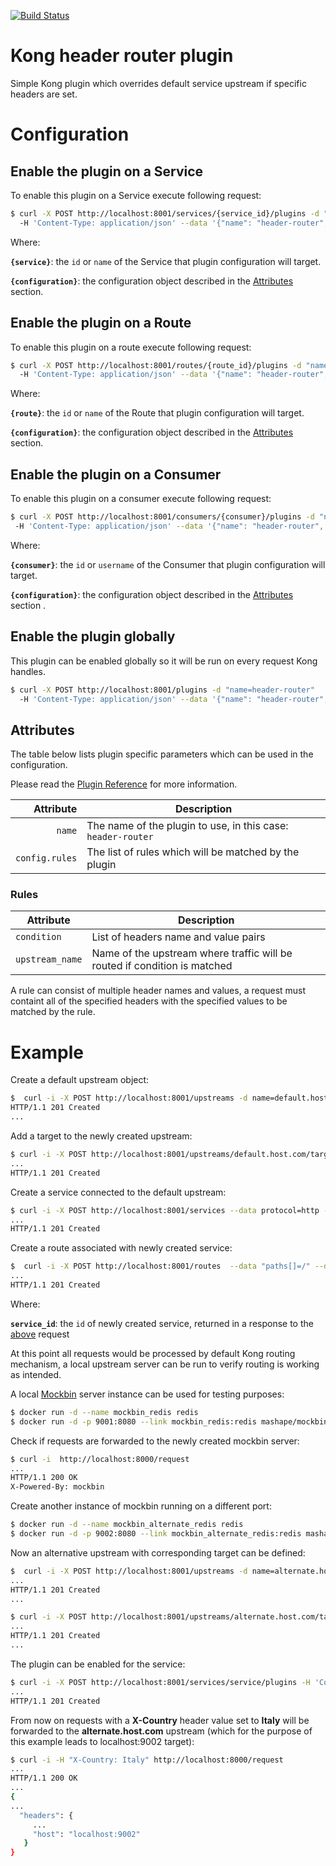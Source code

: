 [![Build Status][badge-travis-image]][badge-travis-url]

# Kong header router plugin

Simple Kong plugin which overrides default service upstream if specific headers are set.

# Configuration

## Enable the plugin on a Service

To enable this plugin on a Service execute following request:

```bash
$ curl -X POST http://localhost:8001/services/{service_id}/plugins -d "name=header-router" \ 
  -H 'Content-Type: application/json' --data '{"name": "header-router", "config": {configuration}} 
```

Where:

**`{service}`**: the `id` or `name` of the Service that plugin configuration will target.

**`{configuration}`**: the configuration object described in the [Attributes](#attributes) section. 

## Enable the plugin on a Route

To enable this plugin on a route execute following request:

```bash
$ curl -X POST http://localhost:8001/routes/{route_id}/plugins -d "name=header-router"
  -H 'Content-Type: application/json' --data '{"name": "header-router", "config": {configuration}}
```

Where:

**`{route}`**: the `id` or `name` of the Route that plugin configuration will target.

**`{configuration}`**: the configuration object described in the [Attributes](#attributes) section.

## Enable the plugin on a Consumer

To enable this plugin on a consumer execute following request:

```bash
$ curl -X POST http://localhost:8001/consumers/{consumer}/plugins -d "name=header-router"
 -H 'Content-Type: application/json' --data '{"name": "header-router", "config": {configuration}}
```
Where:

**`{consumer}`**: the `id` or `username` of the Consumer that plugin configuration will target.

**`{configuration}`**: the configuration object described in the [Attributes](#attributes) section .

## Enable the plugin globally

This plugin can be enabled globally so it will be run on every request Kong handles.

```bash
$ curl -X POST http://localhost:8001/plugins -d "name=header-router" 
  -H 'Content-Type: application/json' --data '{"name": "header-router", "config": {configuration}}
```

## <a name="attributes"></a> Attributes

The table below lists plugin specific parameters which can be used in the configuration.

Please read the [Plugin Reference](https://getkong.org/docs/latest/admin-api/#add-plugin)
for more information.

Attribute                                  | Description
------------------------------------------:| ------------
`name`                                     | The name of the plugin to use, in this case: `header-router`
`config.rules`                             | The list of rules which will be matched by the plugin

### Rules

Attribute                  | Description
---------------------------| -------------
`condition`                | List of headers name and value pairs
`upstream_name`            | Name of the upstream where traffic will be routed if condition is matched

A rule can consist of multiple header names and values, a request must containt all of the specified headers with the specified values to be matched by the rule.

# Example

Create a default upstream object:

```bash
$  curl -i -X POST http://localhost:8001/upstreams -d name=default.host.com
HTTP/1.1 201 Created
...
```

Add a target to the newly created upstream:

```bash
$ curl -i -X POST http://localhost:8001/upstreams/default.host.com/targets -d target=localhost:9001
...
HTTP/1.1 201 Created
```

<a name="create-service"></a>Create a service connected to the default upstream:

```bash
$ curl -i -X POST http://localhost:8001/services --data protocol=http --data host=default.host.com --data name=service 
...
HTTP/1.1 201 Created
```
Create a route associated with newly created service:

```bash
$  curl -i -X POST http://localhost:8001/routes  --data "paths[]=/" --data service.id={service_id}
...
HTTP/1.1 201 Created  
```
Where:

**`service_id`**: the `id` of newly created service, returned in a response to the [above](#create-service) request 

At this point all requests would be processed by default Kong routing mechanism, a local upstream server can be run to verify routing is working as intended. 

A local [Mockbin](https://github.com/Kong/mockbin#docker) server instance can be used for testing purposes:

```bash
$ docker run -d --name mockbin_redis redis
$ docker run -d -p 9001:8080 --link mockbin_redis:redis mashape/mockbin
```

Check if requests are forwarded to the newly created mockbin server:

```bash
$ curl -i  http://localhost:8000/request
...
HTTP/1.1 200 OK
X-Powered-By: mockbin

```

Create another instance of mockbin running on a different port:

```bash
$ docker run -d --name mockbin_alternate_redis redis
$ docker run -d -p 9002:8080 --link mockbin_alternate_redis:redis mashape/mockbin
```

Now an alternative upstream with corresponding target can be defined:

```bash
$  curl -i -X POST http://localhost:8001/upstreams -d name=alternate.host.com
...
HTTP/1.1 201 Created
...

$ curl -i -X POST http://localhost:8001/upstreams/alternate.host.com/targets -d target=localhost:9002
...
HTTP/1.1 201 Created
...
```

The plugin can be enabled for the service:

```bash
$ curl -i -X POST http://localhost:8001/services/service/plugins -H 'Content-Type: application/json' --data '{"name": "header-router", "config": {"rules":[{"condition": {"X-Country":"Italy"}, "upstream_name": "alternate.host.com"}]}}' curl -i -X POST http://localhost:8001/services/service/plugins -H 'Content-Type: application/json' --data '{"name": "header-router", "config": {"rules":[{"condition": {"X-Country":"Italy"}, "upstream_name": "alternate.host.com"}]}}'
...
HTTP/1.1 201 Created
```

From now on requests with a **X-Country** header value set to **Italy** will be forwarded to the **alternate.host.com** upstream (which for the purpose of this example leads to localhost:9002 target): 

```bash
$ curl -i -H "X-Country: Italy" http://localhost:8000/request
...
HTTP/1.1 200 OK
...
{
...
  "headers": {
     ...
     "host": "localhost:9002"
   }
}
```



[badge-travis-url]: https://travis-ci.com/dgorniak/kong-header-router/branches
[badge-travis-image]: https://travis-ci.com/dgorniak/kong-header-router.svg?branch=master

